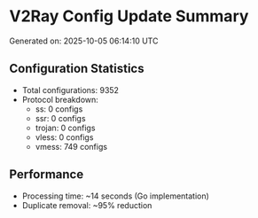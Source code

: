 # V2Ray Config Update Summary
Generated on: 2025-10-05 06:14:10 UTC

## Configuration Statistics
- Total configurations: 9352
- Protocol breakdown:
  - ss: 0 configs
  - ssr: 0 configs
  - trojan: 0 configs
  - vless: 0 configs
  - vmess: 749 configs

## Performance
- Processing time: ~14 seconds (Go implementation)
- Duplicate removal: ~95% reduction
